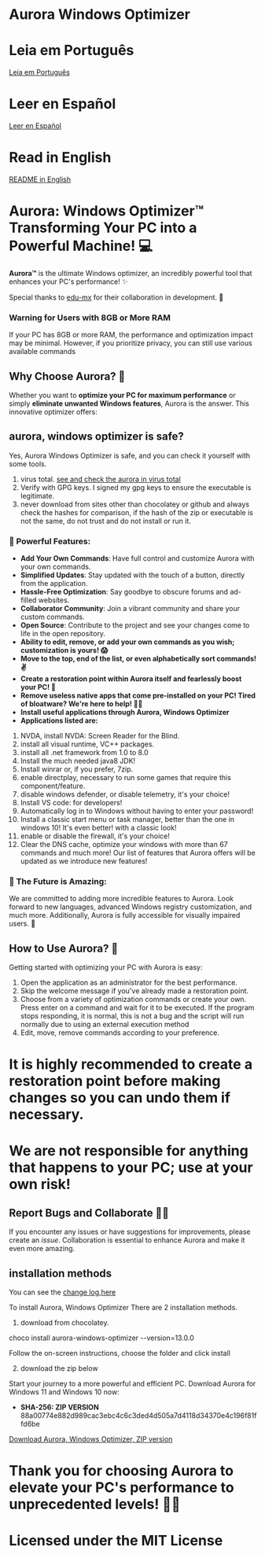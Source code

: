 # Aurora Windows Optimizer

# Leia em Português 
[Leia em Português](https://github.com/azurejoga/Aurora-Windows-Optimizer/blob/aurora/readme-pt-br.md)

# Leer en Español
[Leer en Español](https://github.com/azurejoga/Aurora-Windows-Optimizer/blob/aurora/readme_es.md)

# Read in English
[README in English](https://github.com/azurejoga/Aurora-Windows-Optimizer/blob/aurora/readme.md)

# Aurora: Windows Optimizer™ Transforming Your PC into a Powerful Machine! 💻



**Aurora™** is the ultimate Windows optimizer, an incredibly powerful tool that enhances your PC's performance! ✨

Special thanks to [edu-mx](https://github.com/edu-mx) for their collaboration in development. 🙌

### Warning for Users with 8GB or More RAM
If your PC has 8GB or more RAM, the performance and optimization impact may be minimal. However, if you prioritize privacy, you can still use various available commands

## Why Choose Aurora? 🤔

Whether you want to **optimize your PC for maximum performance** or simply **eliminate unwanted Windows features**, Aurora is the answer. This innovative optimizer offers:


## aurora, windows optimizer is safe?
Yes, Aurora Windows Optimizer is safe, and you can check it yourself with some tools.
1. virus total. [see and check the aurora in virus total](https://www.virustotal.com/gui/file/4a90f55bc51fb6105241194e8211574a2d9d5337c57256f86545991dc94c39e0?nocache=1)
2. Verify with GPG keys. I signed my gpg keys to ensure the executable is legitimate.
3. never download from sites other than chocolatey or github and always check the hashes for comparison, if the hash of the zip or executable is not the same, do not trust and do not install or run it.

### 🌄 Powerful Features:

- **Add Your Own Commands**: Have full control and customize Aurora with your own commands.
- **Simplified Updates**: Stay updated with the touch of a button, directly from the application.
- **Hassle-Free Optimization**: Say goodbye to obscure forums and ad-filled websites.
- **Collaborator Community**: Join a vibrant community and share your custom commands.
- **Open Source**: Contribute to the project and see your changes come to life in the open repository.
- **Ability to edit, remove, or add your own commands as you wish; customization is yours! 😱**
- **Move to the top, end of the list, or even alphabetically sort commands! ✌**
- **Create a restoration point within Aurora itself and fearlessly boost your PC! 👏**
- **Remove useless native apps that come pre-installed on your PC! Tired of bloatware? We're here to help! 🐱‍🎁**
- **Install useful applications through Aurora, Windows Optimizer**
- **Applications listed are:**
1. NVDA, install NVDA: Screen Reader for the Blind.
2. install all visual runtime, VC++ packages.
3. install all .net framework from 1.0 to 8.0
4. Install the much needed java8 JDK!
5. Install winrar or, if you prefer, 7zip.
6. enable directplay, necessary to run some games that require this component/feature.
7. disable windows defender, or disable telemetry, it's your choice!
8. Install VS code: for developers!
9. Automatically log in to Windows without having to enter your password!
10. Install a classic start menu or task manager, better than the one in windows 10! It's even better! with a classic look!
11. enable or disable the firewall, it's your choice!
12. Clear the DNS cache, optimize your windows with more than 67 commands and much more!
Our list of features that Aurora offers will be updated as we introduce new features!

### 🌟 The Future is Amazing:

We are committed to adding more incredible features to Aurora. Look forward to new languages, advanced Windows registry customization, and much more. Additionally, Aurora is fully accessible for visually impaired users. 🌌

## How to Use Aurora? 🚀

Getting started with optimizing your PC with Aurora is easy:

1. Open the application as an administrator for the best performance.
2. Skip the welcome message if you've already made a restoration point.
3. Choose from a variety of optimization commands or create your own. Press enter on a command and wait for it to be executed. If the program stops responding, it is normal, this is not a bug and the script will run normally due to using an external execution method
4. Edit, move, remove commands according to your preference.

# It is highly recommended to create a restoration point before making changes so you can undo them if necessary.

# We are not responsible for anything that happens to your PC; use at your own risk!

## Report Bugs and Collaborate 🐞😻

If you encounter any issues or have suggestions for improvements, please create an *issue*. Collaboration is essential to enhance Aurora and make it even more amazing.

## installation methods
You can see the [change log,here](https://github.com/azurejoga/Aurora-Windows-Optimizer/blob/aurora/changelog.md)


To install Aurora, Windows Optimizer
There are 2 installation methods.


1. download from chocolatey.


choco install aurora-windows-optimizer --version=13.0.0


Follow the on-screen instructions, choose the folder and click install


2. download the zip below


Start your journey to a more powerful and efficient PC. Download Aurora for Windows 11 and Windows 10 now:


- **SHA-256: ZIP VERSION** 88a00774e882d989cac3ebc4c6c3ded4d505a7d4118d34370e4c196f81ffd6be


[Download Aurora, Windows Optimizer, ZIP version](https://github.com/azurejoga/Aurora-Windows-Optimizer/releases/download/aurora15/aurora-windows-optimizer.zip)


# Thank you for choosing Aurora to elevate your PC's performance to unprecedented levels! 💪✨

# Licensed under the MIT License
